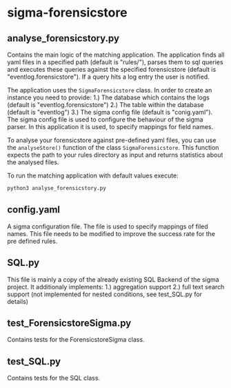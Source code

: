 # sigma-forensicstore
## analyse_forensicstory.py

Contains the main logic of the matching application.
The application finds all yaml files in a specified path (default is "rules/"), parses them to sql queries and executes these queries against the specified forensicstore (default is "eventlog.forensicstore"). If a query hits a log entry the user is notified.

The application uses the ```SigmaForensicstore``` class. In order to create an instance you need to provide:
1.) The database which contains the logs (default is "eventlog.forensicstore")
2.) The table within the database (default is "eventlog")
3.) The sigma config file (default is "conig.yaml"). The sigma config file is used to configure the behaviour of the sigma parser. In this application it is used, to specify mappings for field names.

To analyse your forensicstore against pre-defined yaml files, you can use the ```analyseStore()``` function of the class ```SigmaForensicstore```. This function expects the path to your rules directory as input and returns statistics about the analysed files.

To run the matching application with default values execute:
```bash
python3 analyse_forensicstory.py
```

## config.yaml

A sigma configuration file. The file is used to specify mappings of filed names. This file needs to be modified to improve the success rate for the pre defined rules.

## SQL.py

This file is mainly a copy of the already existing SQL Backend of the sigma project. It additionaly implements:
1.) aggregation support
2.) full text search support (not implemented for nested conditions, see test_SQL.py for details)

## test_ForensicstoreSigma.py

Contains tests for the ForensicstoreSigma class.

## test_SQL.py

Contains tests for the SQL class.

